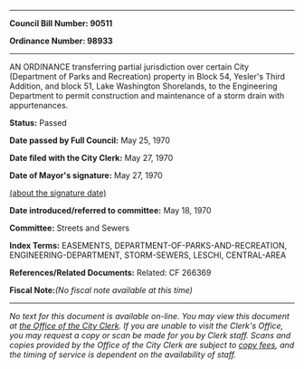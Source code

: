 

********

**Council Bill Number: 90511**
   
**Ordinance Number: 98933**
********

 AN ORDINANCE transferring partial jurisdiction over certain City (Department of Parks and Recreation) property in Block 54, Yesler's Third Addition, and block 51, Lake Washington Shorelands, to the Engineering Department to permit construction and maintenance of a storm drain with appurtenances.

**Status:** Passed
   
**Date passed by Full Council:** May 25, 1970
   
**Date filed with the City Clerk:** May 27, 1970
   
**Date of Mayor's signature:** May 27, 1970
   
[(about the signature date)](/~public/approvaldate.htm)
   
   
   
**Date introduced/referred to committee:** May 18, 1970
   
**Committee:** Streets and Sewers
   
   
**Index Terms:** EASEMENTS, DEPARTMENT-OF-PARKS-AND-RECREATION, ENGINEERING-DEPARTMENT, STORM-SEWERS, LESCHI, CENTRAL-AREA

**References/Related Documents:** Related: CF 266369

**Fiscal Note:**_(No fiscal note available at this time)_
********

_No text for this document is available on-line. You may view this document at [the Office of the City Clerk](http://www.seattle.gov/leg/clerk/contactUs.htm). If you are unable to visit the Clerk's Office, you may request a copy or scan be made for you by Clerk staff. Scans and copies provided by the Office of the City Clerk are subject to [copy fees](http://clerk.seattle.gov/~public/clerkfees.htm), and the timing of service is dependent on the availability of staff._


